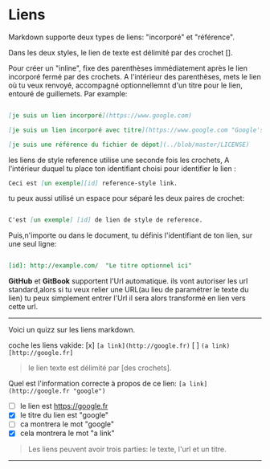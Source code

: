 # Liens
  
 Markdown supporte deux types de liens: "incorporé" et "référence".
  
 Dans les deux styles, le lien de texte est délimité par  des crochet [].
  
 Pour créer un "inline", fixe des parenthèses immédiatement après le lien incorporé fermé par des crochets. A l'intérieur des parenthèses, mets le lien où tu veux renvoyé,  accompagné optionnellemnt d'un titre pour le lien, entouré de guillemets. Par example:
  ```markdown
  
 [je suis un lien incorporé](https://www.google.com)
 
 [je suis un lien incorporé avec titre](https://www.google.com "Google's Homepage")
  
 [je suis une référence du fichier de dépot](../blob/master/LICENSE)
  ```
  
 les liens de style reference utilise une seconde fois les crochets, A l'intérieur duquel tu place ton identifiant choisi pour identifier le lien :
  ```markdown
  Ceci est [un exemple][id] reference-style link.
  ```
  
 tu peux aussi utilisé un espace pour séparé les deux paires de crochet:
  ```markdown
 
 C'est [un exemple] [id] de lien de style de reference.
  ```
  
 Puis,n'importe ou dans le document, tu définis l'identifiant de ton lien, sur une seul ligne:
  ```markdown

 [id]: http://example.com/  "Le titre optionnel ici"
  ```
  
 **GitHub** et **GitBook** supportent l'Url automatique. ils vont autoriser les url standard,alors si tu veux relier une URL(au lieu de paramétrer le texte du lien) tu peux simplement entrer l'Url il sera alors transformé en lien vers cette url.
  
  
  ---
  
 Voici un quizz sur les liens markdown.
  
 coche les liens vakide:
   [x] `[a link](http://google.fr)`
   [ ] `(a link)[http://google.fr]`
  
 > le lien texte est délimité par [des crochets].
  
 Quel est l'information correcte à propos de ce lien: ```[a link](http://google.fr "google")```
 - [ ] le lien est https://google.fr
 - [x] le titre du lien est "google"
 - [ ] ca montrera le mot "google"
 - [x] cela montrera le mot "a link"
  
 > Les liens peuvent avoir trois parties: le texte, l'url et un titre.
  
  ---
  
